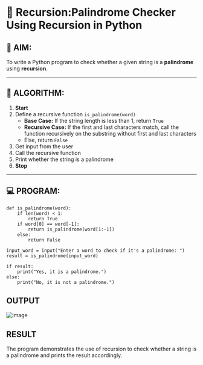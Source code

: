 # 🔁 Recursion:Palindrome Checker Using Recursion in Python

## 🎯 AIM:
To write a Python program to check whether a given string is a **palindrome** using **recursion**.

---

## 🧠 ALGORITHM:

1. **Start**
2. Define a recursive function `is_palindrome(word)`
   - **Base Case:** If the string length is less than 1, return `True`
   - **Recursive Case:** If the first and last characters match, call the function recursively on the substring without first and last characters
   - Else, return `False`
3. Get input from the user
4. Call the recursive function
5. Print whether the string is a palindrome
6. **Stop**

---

## 💻 PROGRAM:
```
def is_palindrome(word):
    if len(word) < 1:
        return True
    if word[0] == word[-1]:
        return is_palindrome(word[1:-1])
    else:
        return False

input_word = input("Enter a word to check if it's a palindrome: ")
result = is_palindrome(input_word)

if result:
    print("Yes, it is a palindrome.")
else:
    print("No, it is not a palindrome.")
```

## OUTPUT
![image](https://github.com/user-attachments/assets/4b186a17-291f-420f-bc08-08c774432adb)


## RESULT
The program demonstrates the use of recursion to check whether a string is a palindrome and prints the result accordingly.

